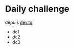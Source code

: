 # Daily challenge 

depuis [dev.to](https://dev.to/thepracticaldev/daily-challenge-1-string-peeler-4nep?signin=true)

* dc1
* dc2
* dc3
